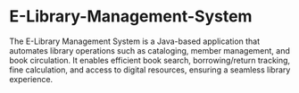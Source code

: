 # E-Library-Management-System
The E-Library Management System is a Java-based application that automates library operations such as cataloging, member management, and book circulation. It enables efficient book search, borrowing/return tracking, fine calculation, and access to digital resources, ensuring a seamless library experience.
